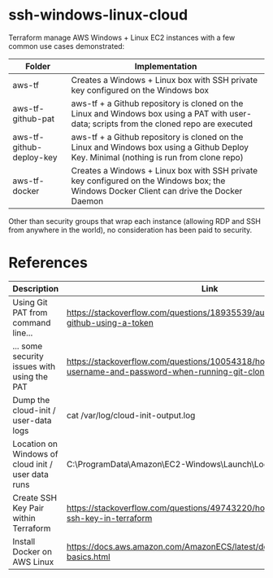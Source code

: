 # ssh-windows-linux-cloud
Terraform manage AWS Windows + Linux EC2 instances with a few common use cases demonstrated:

| Folder | Implementation   |
| ------ | ---------------- |
| aws-tf | Creates a Windows + Linux box with SSH private key configured on the Windows box |
| aws-tf-github-pat | aws-tf + a Github repository is cloned on the Linux and Windows box using a PAT with user-data; scripts from the cloned repo are executed |
| aws-tf-github-deploy-key | aws-tf + a Github repository is cloned on the Linux and Windows box using a Github Deploy Key. Minimal (nothing is run from clone repo) |
| aws-tf-docker | Creates a Windows + Linux box with SSH private key configured on the Windows box; the Windows Docker Client can drive the Docker Daemon |

Other than security groups that wrap each instance (allowing RDP and SSH from anywhere in the world), no consideration has been paid to security. 

# References
| Description | Link |
| ------------------------------------------- | ----------- |
| Using Git PAT from command line...          | https://stackoverflow.com/questions/18935539/authenticate-with-github-using-a-token |
| ... some security issues with using the PAT | https://stackoverflow.com/questions/10054318/how-do-i-provide-a-username-and-password-when-running-git-clone-gitremote-git |
| Dump the cloud-init / user-data logs        | cat /var/log/cloud-init-output.log |
| Location on Windows of cloud init / user data runs | C:\ProgramData\Amazon\EC2-Windows\Launch\Log | 
| Create SSH Key Pair within Terraform        | https://stackoverflow.com/questions/49743220/how-do-i-create-an-ssh-key-in-terraform |
| Install Docker on AWS Linux                 | https://docs.aws.amazon.com/AmazonECS/latest/developerguide/docker-basics.html | 
